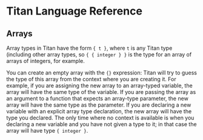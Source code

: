# Titan Language Reference

## Arrays

Array types in Titan have the form `{ t }`, where `t` is any Titan type (including other array types, so `{ { integer } }`
is the type for an array of arrays of integers, for example. 

You can create an empty array with the `{}` expression: Titan
will try to guess the type of this array from the context where you are creating it. For example, if you are assigning the
new array to an array-typed variable, the array will have the same type of the variable. If you are passing the
array as an argument to a function that expects an array-type parameter, the new array will have the same
type as the parameter. If you are declaring a new variable with an explicit array type declaration, the new
array will have the type you declared. The only time where no context is available is when you declaring a new variable
and you have not given a type to it; in that case the array will have type `{ integer }`.
